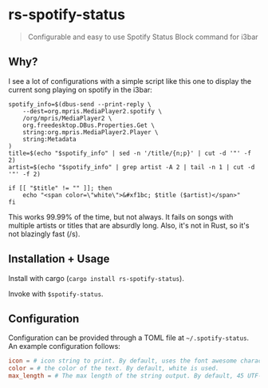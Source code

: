 # rs-spotify-status

> Configurable and easy to use Spotify Status Block command for i3bar 

## Why?

I see a lot of configurations with a simple script like this one to display the current 
song playing on spotify in the i3bar:

```shell
spotify_info=$(dbus-send --print-reply \
    --dest=org.mpris.MediaPlayer2.spotify \
    /org/mpris/MediaPlayer2 \
    org.freedesktop.DBus.Properties.Get \
    string:org.mpris.MediaPlayer2.Player \
    string:Metadata 
)
title=$(echo "$spotify_info" | sed -n '/title/{n;p}' | cut -d '"' -f 2)
artist=$(echo "$spotify_info" | grep artist -A 2 | tail -n 1 | cut -d '"' -f 2)

if [[ "$title" != "" ]]; then
    echo "<span color=\"white\">&#xf1bc; $title ($artist)</span>"
fi
```

This works 99.99% of the time, but not always. It fails on songs with multiple artists
or titles that are absurdly long. Also, it's not in Rust, so it's not blazingly fast (/s).

## Installation + Usage

Install with cargo (`cargo install rs-spotify-status`).

Invoke with `$spotify-status`.

## Configuration

Configuration can be provided through a TOML file at `~/.spotify-status`. An example
configuration follows:

```TOML
icon = # icon string to print. By default, uses the font awesome character code for the spotify icon
color = # the color of the text. By default, white is used.
max_length = # The max length of the string output. By default, 45 UTF-8 characters.
```


